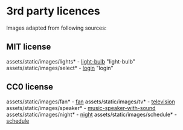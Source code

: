 # 3rd party licences

Images adapted from following sources:

## MIT license

assets/static/images/lights\* - [light-bulb](https://heroicons.com/) "light-bulb"
assets/static/images/select\* - [login](https://heroicons.com/) "login"

## CC0 license

assets/static/images/fan\* - [fan](https://www.svgrepo.com/svg/300126/fan)
assets/static/images/tv\* - [television](https://www.svgrepo.com/svg/158744/television)
assets/static/images/speaker\* - [music-speaker-with-sound](https://www.svgrepo.com/svg/98091/music-speaker-with-sound)
assets/static/images/night\* - [night](https://www.svgrepo.com/svg/115325/night)
assets/static/images/schedule\* - [schedule](https://www.svgrepo.com/svg/332531/schedule)
